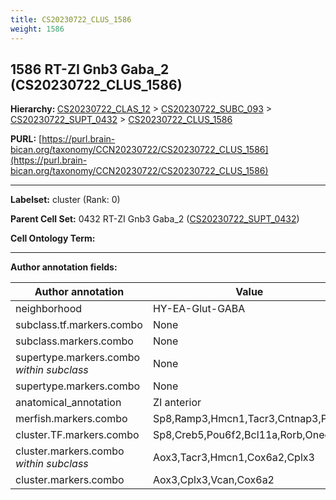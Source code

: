 ```yaml
---
title: CS20230722_CLUS_1586
weight: 1586
---
```

## 1586 RT-ZI Gnb3 Gaba_2 (CS20230722_CLUS_1586)
<b>Hierarchy: </b>
[CS20230722_CLAS_12](../CS20230722_CLAS_12) >
[CS20230722_SUBC_093](../CS20230722_SUBC_093) >
[CS20230722_SUPT_0432](../CS20230722_SUPT_0432) >
[CS20230722_CLUS_1586](../CS20230722_CLUS_1586)

**PURL:** [https://purl.brain-bican.org/taxonomy/CCN20230722/CS20230722_CLUS_1586](https://purl.brain-bican.org/taxonomy/CCN20230722/CS20230722_CLUS_1586)

---


**Labelset:** cluster (Rank: 0)

**Parent Cell Set:** 0432 RT-ZI Gnb3 Gaba_2 ([CS20230722_SUPT_0432](../CS20230722_SUPT_0432))



**Cell Ontology Term:** 

[MARKER GENES.]: #


---

[TRANSFERRED ANNOTATIONS.]: #


[AUTHOR ANNOTATION FIELDS.]: #


**Author annotation fields:**

| Author annotation | Value |
|-------------------|-------|
|neighborhood|HY-EA-Glut-GABA|
|subclass.tf.markers.combo|None|
|subclass.markers.combo|None|
|supertype.markers.combo _within subclass_|None|
|supertype.markers.combo|None|
|anatomical_annotation|ZI anterior|
|merfish.markers.combo|Sp8,Ramp3,Hmcn1,Tacr3,Cntnap3,Pnoc|
|cluster.TF.markers.combo|Sp8,Creb5,Pou6f2,Bcl11a,Rorb,Onecut2|
|cluster.markers.combo _within subclass_|Aox3,Tacr3,Hmcn1,Cox6a2,Cplx3|
|cluster.markers.combo|Aox3,Cplx3,Vcan,Cox6a2|
